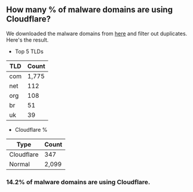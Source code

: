 ## How many % of malware domains are using Cloudflare?


We downloaded the malware domains from [here](https://urlhaus.abuse.ch) and filter out duplicates.
Here's the result.


[//]: # (start replacement)


- Top 5 TLDs

| TLD | Count |
| --- | --- |
| com | 1,775 |
| net | 112 |
| org | 108 |
| br | 51 |
| uk | 39 |


- Cloudflare %

| Type | Count |
| --- | --- |
| Cloudflare | 347 |
| Normal | 2,099 |


### 14.2% of malware domains are using Cloudflare.
